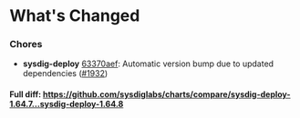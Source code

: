 # What's Changed

### Chores
- **sysdig-deploy** [63370aef](https://github.com/sysdiglabs/charts/commit/63370aef336d83b237db98f0471e8856c074bdaa): Automatic version bump due to updated dependencies ([#1932](https://github.com/sysdiglabs/charts/issues/1932))
#### Full diff: https://github.com/sysdiglabs/charts/compare/sysdig-deploy-1.64.7...sysdig-deploy-1.64.8
